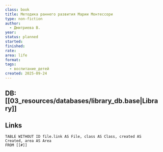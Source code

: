 ```yaml
---
class: book
title: Методика раннего развития Марии Монтессори
type: non-fiction
author:
  - Дмитриева В.
year:
status: planned
started:
finished:
rate:
area: life
format:
tags:
  - воспитание_детей
created: 2025-09-24
---
```

## DB: [[03_resources/databases/library_db.base|Library]]

## Links

```dataview
TABLE WITHOUT ID file.link AS File, class AS Class, created AS Created, area AS Area
FROM [[#]]
````